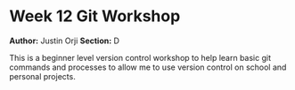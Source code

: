 # Week 12 Git Workshop
**Author:** Justin Orji
**Section:** D

This is a beginner level version control workshop to help learn basic git commands and processes to allow me to use version control on school and personal projects.